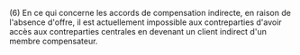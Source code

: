 (6) En ce qui concerne les accords de compensation indirecte, en raison de l'absence d'offre, il est actuellement impossible aux contreparties d'avoir accès aux contreparties centrales en devenant un client indirect d'un membre compensateur.